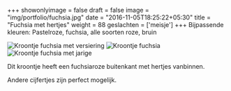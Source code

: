 +++
showonlyimage = false
draft = false
image = "img/portfolio/fuchsia.jpg"
date = "2016-11-05T18:25:22+05:30"
title = "Fuchsia met hertjes"
weight = 88
geslachten = ['meisje']
+++
Bijpassende kleuren: Pastelroze, fuchsia, alle soorten roze, bruin
<!--more-->
![Kroontje fuchsia met versiering][2]
![Kroontje fuchsia][1]
![Kroontje fuchsia met jarige][3]

Dit kroontje heeft een fuchsiaroze buitenkant met hertjes vanbinnen.

Andere cijfertjes zijn perfect mogelijk.


[1]: /img/portfolio/fuchsia.jpg
[2]: /img/portfolio/alternatieven/fuchsia_met_versiering.jpg
[3]: /img/portfolio/alternatieven/fuchsia_voorbeeld.jpg
